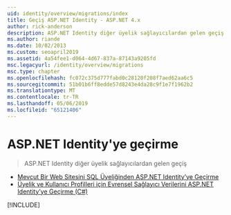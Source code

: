 ```yaml
---
uid: identity/overview/migrations/index
title: Geçiş ASP.NET Identity - ASP.NET 4.x
author: rick-anderson
description: ASP.NET Identity diğer üyelik sağlayıcılardan gelen geçiş
ms.author: riande
ms.date: 10/02/2013
ms.custom: seoapril2019
ms.assetid: 4a54fee1-d064-4d67-837a-87143a9205fd
msc.legacyurl: /identity/overview/migrations
msc.type: chapter
ms.openlocfilehash: fc072c375d777fabd0c28120f208f7aed62aa6c5
ms.sourcegitcommit: 51b01b6ff8edde57d8243e4da28c9f1e7f1962b2
ms.translationtype: MT
ms.contentlocale: tr-TR
ms.lasthandoff: 05/06/2019
ms.locfileid: "65121406"
---
```

# <a name="migrating-to-aspnet-identity"></a>ASP.NET Identity'ye geçirme

> ASP.NET Identity diğer üyelik sağlayıcılardan gelen geçiş

- [Mevcut Bir Web Sitesini SQL Üyeliğinden ASP.NET Identity’ye Geçirme](migrating-an-existing-website-from-sql-membership-to-aspnet-identity.md)
- [Üyelik ve Kullanıcı Profilleri için Evrensel Sağlayıcı Verilerini ASP.NET Identity’ye Geçirme (C#)](migrating-universal-provider-data-for-membership-and-user-profiles-to-aspnet-identity.md)

[!INCLUDE[](../../../includes/identity/alter-command-exception.md)]
